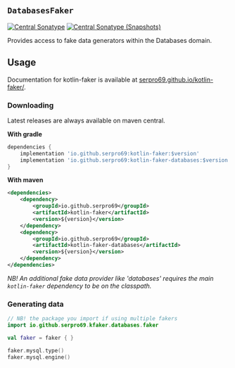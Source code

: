 ## `DatabasesFaker`

[![Central Sonatype](https://img.shields.io/maven-central/v/io.github.serpro69/kotlin-faker-databases?style=for-the-badge)](https://central.sonatype.com/artifact/io.github.serpro69/kotlin-faker-databases)
[![Central Sonatype (Snapshots)](https://img.shields.io/nexus/s/io.github.serpro69/kotlin-faker-databases?label=snapshot-version&server=https%3A%2F%2Foss.sonatype.org&style=for-the-badge&color=yellow)](https://central.sonatype.com/service/rest/repository/browse/maven-snapshots/io/github/serpro69/kotlin-faker/)

Provides access to fake data generators within the Databases domain.

## Usage

Documentation for kotlin-faker is available at [serpro69.github.io/kotlin-faker/](https://serpro69.github.io/kotlin-faker/).

### Downloading

Latest releases are always available on maven central.

**With gradle**

```groovy
dependencies {
    implementation 'io.github.serpro69:kotlin-faker:$version'
    implementation 'io.github.serpro69:kotlin-faker-databases:$version'
}
```  

**With maven**

```xml
<dependencies>
    <dependency>
        <groupId>io.github.serpro69</groupId>
        <artifactId>kotlin-faker</artifactId>
        <version>${version}</version>
    </dependency>
    <dependency>
        <groupId>io.github.serpro69</groupId>
        <artifactId>kotlin-faker-databases</artifactId>
        <version>${version}</version>
    </dependency>
</dependencies>
```  

_NB! An additional fake data provider like 'databases' requires the main `kotlin-faker` dependency to be on the classpath._

### Generating data

```kotlin
// NB! the package you import if using multiple fakers
import io.github.serpro69.kfaker.databases.faker

val faker = faker { }

faker.mysql.type()
faker.mysql.engine()
```
